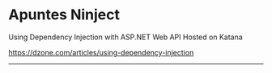 # Apuntes Ninject

Using Dependency Injection with ASP.NET Web API Hosted on Katana

https://dzone.com/articles/using-dependency-injection

___
